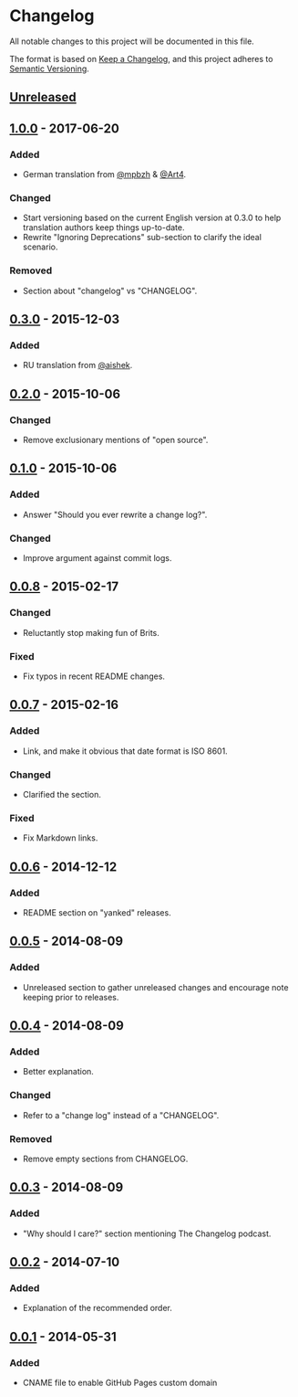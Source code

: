 # Changelog
All notable changes to this project will be documented in this file.

The format is based on [Keep a Changelog](https://keepachangelog.com/en/1.0.0/),
and this project adheres to [Semantic Versioning](https://semver.org/spec/v2.0.0.html).

## [Unreleased]

## [1.0.0] - 2017-06-20
### Added
- German translation from [@mpbzh](https://github.com/mpbzh) & [@Art4](https://github.com/Art4).

### Changed
- Start versioning based on the current English version at 0.3.0 to help
translation authors keep things up-to-date.
- Rewrite "Ignoring Deprecations" sub-section to clarify the ideal
  scenario.

### Removed
- Section about "changelog" vs "CHANGELOG".

## [0.3.0] - 2015-12-03
### Added
- RU translation from [@aishek](https://github.com/aishek).

## [0.2.0] - 2015-10-06
### Changed
- Remove exclusionary mentions of "open source".

## [0.1.0] - 2015-10-06
### Added
- Answer "Should you ever rewrite a change log?".

### Changed
- Improve argument against commit logs.

## [0.0.8] - 2015-02-17
### Changed
- Reluctantly stop making fun of Brits.

### Fixed
- Fix typos in recent README changes.

## [0.0.7] - 2015-02-16
### Added
- Link, and make it obvious that date format is ISO 8601.

### Changed
- Clarified the section.

### Fixed
- Fix Markdown links.

## [0.0.6] - 2014-12-12
### Added
- README section on "yanked" releases.

## [0.0.5] - 2014-08-09
### Added
- Unreleased section to gather unreleased changes and encourage note
keeping prior to releases.

## [0.0.4] - 2014-08-09
### Added
- Better explanation.

### Changed
- Refer to a "change log" instead of a "CHANGELOG".

### Removed
- Remove empty sections from CHANGELOG.

## [0.0.3] - 2014-08-09
### Added
- "Why should I care?" section mentioning The Changelog podcast.

## [0.0.2] - 2014-07-10
### Added
- Explanation of the recommended order.

## [0.0.1] - 2014-05-31
### Added
- CNAME file to enable GitHub Pages custom domain

[Unreleased]: https://github.com/olivierlacan/keep-a-changelog/compare/v1.0.0...HEAD
[1.0.0]: https://github.com/olivierlacan/keep-a-changelog/compare/v0.3.0...v1.0.0
[0.3.0]: https://github.com/olivierlacan/keep-a-changelog/compare/v0.2.0...v0.3.0
[0.2.0]: https://github.com/olivierlacan/keep-a-changelog/compare/v0.1.0...v0.2.0
[0.1.0]: https://github.com/olivierlacan/keep-a-changelog/compare/v0.0.8...v0.1.0
[0.0.8]: https://github.com/olivierlacan/keep-a-changelog/compare/v0.0.7...v0.0.8
[0.0.7]: https://github.com/olivierlacan/keep-a-changelog/compare/v0.0.6...v0.0.7
[0.0.6]: https://github.com/olivierlacan/keep-a-changelog/compare/v0.0.5...v0.0.6
[0.0.5]: https://github.com/olivierlacan/keep-a-changelog/compare/v0.0.4...v0.0.5
[0.0.4]: https://github.com/olivierlacan/keep-a-changelog/compare/v0.0.3...v0.0.4
[0.0.3]: https://github.com/olivierlacan/keep-a-changelog/compare/v0.0.2...v0.0.3
[0.0.2]: https://github.com/olivierlacan/keep-a-changelog/compare/v0.0.1...v0.0.2
[0.0.1]: https://github.com/olivierlacan/keep-a-changelog/releases/tag/v0.0.1
